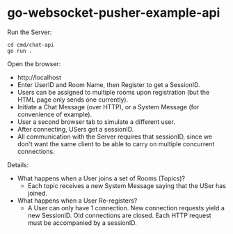 # go-websocket-pusher-example-api

Run the Server:
```
cd cmd/chat-api
go run .
```

Open the browser:
- http://localhost
- Enter UserID and Room Name, then Register to get a SessionID.
- Users can be assigned to multiple rooms upon registration (but the HTML page only sends one currently).
- Initiate a Chat Message (over HTTP), or a System Message (for convenience of example).
- User a second browser tab to simulate a different user.
- After connecting, USers get a sessionID.
- All communication with the Server requires that sessionID, since we don't want the same client to be able to carry on multiple concurrent connections.

Details:
- What happens when a User joins a set of Rooms (Topics)?
    + Each topic receives a new System Message saying that the USer has joined.
- What happens when a User Re-registers? 
    + A User can only have 1 connection. New connection requests yield a new SessionID. Old connections are closed. Each HTTP request must be accompanied by a sessionID.